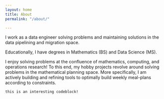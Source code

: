 ```yaml
---
layout: home
title: About
permalink: "/about/"

---
```

I work as a data engineer solving problems and maintaining solutions in the data pipelining and migration space.

Educationally, I have degrees in Mathematics (BS) and Data Science (MS).

I enjoy solving problems at the confluence of mathematics, computing, and operations research! To this end, my hobby projects revolve around solving problems in the mathematical planning space. More specifically, I am actively building and refining tools to optimally build weekly meal-plans according to constraints.

    this is an interesting codeblock! 